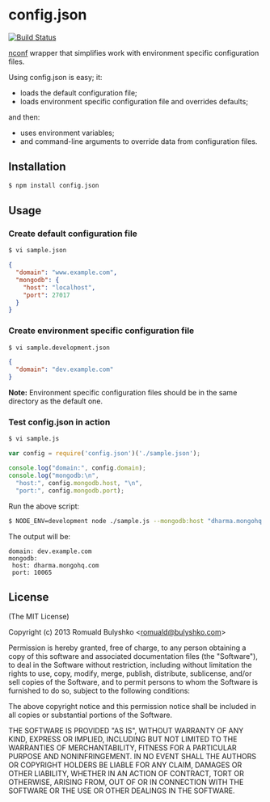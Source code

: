 # config.json

[![Build Status](https://travis-ci.org/bulyshko/config.json.png?branch=master)](https://travis-ci.org/bulyshko/config.json)

[nconf](https://github.com/flatiron/nconf) wrapper that simplifies work
with environment specific configuration files.

Using config.json is easy; it:

- loads the default configuration file;
- loads environment specific configuration file and overrides defaults;

and then:

- uses environment variables;
- and command-line arguments to override data from configuration files.

## Installation

```bash
$ npm install config.json
```

## Usage

### Create default configuration file

```bash
$ vi sample.json
```

```json
{
  "domain": "www.example.com",
  "mongodb": {
    "host": "localhost",
    "port": 27017
  }
}
```

### Create environment specific configuration file

```bash
$ vi sample.development.json
```

```json
{
  "domain": "dev.example.com"
}
```

**Note:** Environment specific configuration files should be in the same directory as the default one.

### Test config.json in action

```bash
$ vi sample.js
```

```js
var config = require('config.json')('./sample.json');

console.log("domain:", config.domain);
console.log("mongodb:\n",
  "host:", config.mongodb.host, "\n",
  "port:", config.mongodb.port);
```

Run the above script:

```bash
$ NODE_ENV=development node ./sample.js --mongodb:host "dharma.mongohq.com" --mongodb:port 10065
```

The output will be:

```
domain: dev.example.com
mongodb:
 host: dharma.mongohq.com
 port: 10065
```

## License

(The MIT License)

Copyright (c) 2013 Romuald Bulyshko &lt;romuald@bulyshko.com&gt;

Permission is hereby granted, free of charge, to any person
obtaining a copy of this software and associated documentation
files (the &quot;Software&quot;), to deal in the Software without
restriction, including without limitation the rights to use,
copy, modify, merge, publish, distribute, sublicense, and/or sell
copies of the Software, and to permit persons to whom the
Software is furnished to do so, subject to the following
conditions:

The above copyright notice and this permission notice shall be
included in all copies or substantial portions of the Software.

THE SOFTWARE IS PROVIDED &quot;AS IS&quot;, WITHOUT WARRANTY OF ANY KIND,
EXPRESS OR IMPLIED, INCLUDING BUT NOT LIMITED TO THE WARRANTIES
OF MERCHANTABILITY, FITNESS FOR A PARTICULAR PURPOSE AND
NONINFRINGEMENT. IN NO EVENT SHALL THE AUTHORS OR COPYRIGHT
HOLDERS BE LIABLE FOR ANY CLAIM, DAMAGES OR OTHER LIABILITY,
WHETHER IN AN ACTION OF CONTRACT, TORT OR OTHERWISE, ARISING
FROM, OUT OF OR IN CONNECTION WITH THE SOFTWARE OR THE USE OR
OTHER DEALINGS IN THE SOFTWARE.
